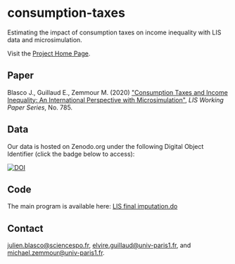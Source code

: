 # consumption-taxes
Estimating the impact of consumption taxes on income inequality with LIS data and microsimulation.

Visit the [Project Home Page](https://julienblasco.github.io/consumption-taxes/).

## Paper
Blasco J., Guillaud E., Zemmour M. (2020) ["Consumption Taxes and Income Inequality: An International Perspective with Microsimulation"](http://www.lisdatacenter.org/wps/liswps/785.pdf), _LIS Working Paper Series_, No. 785.

## Data
Our data is hosted on Zenodo.org under the following Digital Object Identifier (click the badge below to access):

[![DOI](https://zenodo.org/badge/DOI/10.5281/zenodo.4291983.svg)](https://doi.org/10.5281/zenodo.4291983)

## Code
The main program is available here: [LIS final imputation.do](LIS%20do-files/LIS%20final%20imputation.do)

## Contact
<julien.blasco@sciencespo.fr>, <elvire.guillaud@univ-paris1.fr>, and <michael.zemmour@univ-paris1.fr>.
